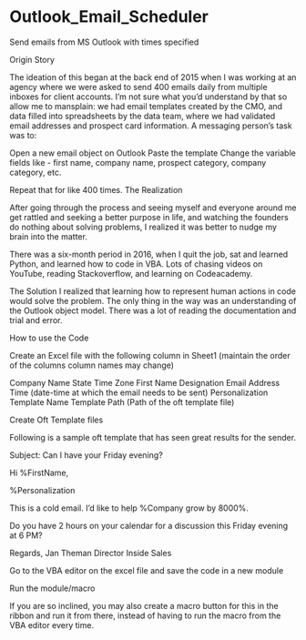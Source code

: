# Outlook_Email_Scheduler
Send emails from MS Outlook with times specified

Origin Story

The ideation of this began at the back end of 2015 when I was working at an agency where we were asked to send 400 emails daily from multiple inboxes for client accounts. I’m not sure what you’d understand by that so allow me to mansplain: we had email templates created by the CMO, and data filled into spreadsheets by the data team, where we had validated email addresses and prospect card information. A messaging person’s task was to:

Open a new email object on Outlook
Paste the template
Change the variable fields like - first name, company name, prospect category, company category, etc.

Repeat that for like 400 times.
The Realization

After going through the process and seeing myself and everyone around me get rattled and seeking a better purpose in life, and watching the founders do nothing about solving problems, I realized it was better to nudge my brain into the matter. 

There was a six-month period in 2016, when I quit the job, sat and learned Python, and learned how to code in VBA. Lots of chasing videos on YouTube, reading Stackoverflow, and learning on Codeacademy.

The Solution
I realized that learning how to represent human actions in code would solve the problem. The only thing in the way was an understanding of the Outlook object model. There was a lot of reading the documentation and trial and error.

How to use the Code


Create an Excel file with the following column in Sheet1 (maintain the order of the columns column names may change)

Company Name
State
Time Zone
First Name
Designation
Email Address
Time (date-time at which the email needs to be sent)
Personalization
Template Name
Template Path (Path of the oft template file)

Create Oft Template files

Following is a sample oft template that has seen great results for the sender.

Subject: Can I have your Friday evening?

Hi %FirstName,

%Personalization

This is a cold email. I’d like to help %Company grow by 8000%.

Do you have 2 hours on your calendar for a discussion this Friday evening at 6 PM?

Regards,
Jan Theman
Director Inside Sales

Go to the VBA editor on the excel file and save the code in a new module

Run the module/macro


If you are so inclined, you may also create a macro button for this in the ribbon and run it from there, instead of having to run the macro from the VBA editor every time. 

